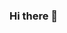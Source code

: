 ### Hi there 👋

<!--
**Hitanshuser50/Hitanshuser50** is a ✨ _special_ ✨ repository because its `README.md` (this file) appears on your GitHub profile.

Here are some ideas to get you started:

- 🔭 I’m currently working on Node.js , Mango DB 
- 🌱 I’m currently learning React.js , Solidity 
- 👯 I’m looking to collaborate on Project related to Front-End
- 💬 Ask me Anything 
- 😄 Pronouns: He/Him 


salient project

